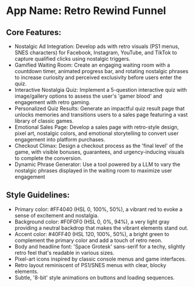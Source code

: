 # **App Name**: Retro Rewind Funnel

## Core Features:

- Nostalgic Ad Integration: Develop ads with retro visuals (PS1 menus, SNES characters) for Facebook, Instagram, YouTube, and TikTok to capture qualified clicks using nostalgic triggers.
- Gamified Waiting Room: Create an engaging waiting room with a countdown timer, animated progress bar, and rotating nostalgic phrases to increase curiosity and perceived exclusivity before users enter the quiz.
- Interactive Nostalgia Quiz: Implement a 5-question interactive quiz with image/gallery options to assess the user's 'gamer blood' and engagement with retro gaming.
- Personalized Quiz Results: Generate an impactful quiz result page that unlocks memories and transitions users to a sales page featuring a vast library of classic games.
- Emotional Sales Page: Develop a sales page with retro-style design, pixel art, nostalgic colors, and emotional storytelling to convert user engagement into platform purchases.
- Checkout Climax: Design a checkout process as the 'final level' of the game, with visible bonuses, guarantees, and urgency-inducing visuals to complete the conversion.
- Dynamic Phrase Generator: Use a tool powered by a LLM to vary the nostalgic phrases displayed in the waiting room to maximize user engagement

## Style Guidelines:

- Primary color: #FF4040 (HSL 0, 100%, 50%), a vibrant red to evoke a sense of excitement and nostalgia.
- Background color: #F0F0F0 (HSL 0, 0%, 94%), a very light gray providing a neutral backdrop that makes the vibrant elements stand out.
- Accent color: #40FF40 (HSL 120, 100%, 50%), a bright green to complement the primary color and add a touch of retro neon.
- Body and headline font: 'Space Grotesk' sans-serif for a techy, slightly retro feel that's readable in various sizes.
- Pixel-art icons inspired by classic console menus and game interfaces.
- Retro layout reminiscent of PS1/SNES menus with clear, blocky elements.
- Subtle, '8-bit' style animations on buttons and loading sequences.